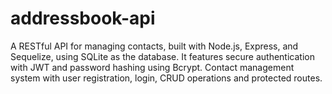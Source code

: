 # addressbook-api
A RESTful API for managing contacts, built with Node.js, Express, and Sequelize, using SQLite as the database. It features secure authentication with JWT and password hashing using Bcrypt. Contact management system with user registration, login, CRUD operations and protected routes.
